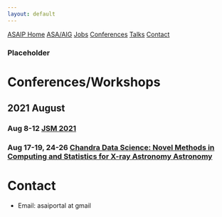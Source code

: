 ```yaml
---
layout: default
---
```


<a href="./index.html" class="btn">ASAIP Home</a>
<a href="../index.html" class="btn">ASA/AIG</a>
<a href="./jobs.html" class="btn">Jobs</a>
<a href="./conf.html" class="btn">Conferences</a>
<a href="./talks.html" class="btn">Talks</a>
<a href="./index.html#contact" class="btn">Contact</a>

### Placeholder

# Conferences/Workshops

## 2021 August

### Aug 8-12 [JSM 2021](../jsm2021/index.md)

### Aug 17-19, 24-26 [Chandra Data Science: Novel Methods in Computing and Statistics for X-ray Astronomy Astronomy](https://cxc.harvard.edu/cdo/cds2021/)

# Contact

- Email: asaiportal at gmail

